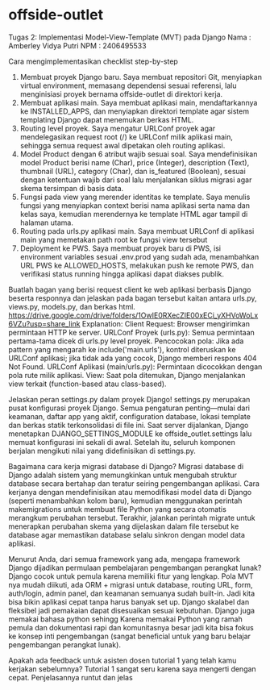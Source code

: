 # offside-outlet
Tugas 2: Implementasi Model-View-Template (MVT) pada Django
Nama    : Amberley Vidya Putri
NPM     : 2406495533

Cara mengimplementasikan checklist step-by-step
1) Membuat proyek Django baru.
Saya membuat repositori Git, menyiapkan virtual environment, memasang dependensi sesuai referensi, lalu menginisiasi proyek bernama offside-outlet di direktori kerja.
2) Membuat aplikasi main.
Saya membuat aplikasi main, mendaftarkannya ke INSTALLED_APPS, dan menyiapkan direktori template agar sistem templating Django dapat menemukan berkas HTML.
3) Routing level proyek.
Saya mengatur URLConf proyek agar mendelegasikan request root (/) ke URLConf milik aplikasi main, sehingga semua request awal dipetakan oleh routing aplikasi.
4) Model Product dengan 6 atribut wajib sesuai soal.
Saya mendefinisikan model Product berisi name (Char), price (Integer), description (Text), thumbnail (URL), category (Char), dan is_featured (Boolean), sesuai dengan ketentuan wajib dari soal lalu menjalankan siklus migrasi agar skema tersimpan di basis data.
5) Fungsi pada view yang merender identitas ke template.
Saya menulis fungsi yang menyiapkan context berisi nama aplikasi serta nama dan kelas saya, kemudian merendernya ke template HTML agar tampil di halaman utama.
6) Routing pada urls.py aplikasi main.
Saya membuat URLConf di aplikasi main yang memetakan path root ke fungsi view tersebut
8) Deployment ke PWS.
Saya membuat proyek baru di PWS, isi environment variables sesuai .env.prod yang sudah ada, menambahkan URL PWS ke ALLOWED_HOSTS, melakukan push ke remote PWS, dan verifikasi status running hingga aplikasi dapat diakses publik.

Buatlah bagan yang berisi request client ke web aplikasi berbasis Django beserta responnya dan jelaskan pada bagan tersebut kaitan antara urls.py, views.py, models.py, dan berkas html.
https://drive.google.com/drive/folders/1OwIE0RXecZIE00xECi_yXHVoWoLx6VZu?usp=share_link
Explanation: 
Client Request: Browser mengirimkan permintaan HTTP ke server.
URLConf Proyek (urls.py): Semua permintaan pertama-tama dicek di urls.py level proyek.
Pencocokan pola: Jika ada pattern yang mengarah ke include('main.urls'), kontrol diteruskan ke URLConf aplikasi; jika tidak ada yang cocok, Django memberi respons 404 Not Found.
URLConf Aplikasi (main/urls.py): Permintaan dicocokkan dengan pola rute milik aplikasi.
View: Saat pola ditemukan, Django menjalankan view terkait (function-based atau class-based).

Jelaskan peran settings.py dalam proyek Django!
settings.py merupakan pusat konfigurasi proyek Django. Semua pengaturan penting—mulai dari keamanan, daftar app yang aktif, configuration database, lokasi template dan berkas statik terkonsolidasi di file ini. Saat server dijalankan, Django menetapkan DJANGO_SETTINGS_MODULE ke offside_outlet.settings lalu memuat konfigurasi ini sekali di awal. Setelah itu, seluruh komponen berjalan mengikuti nilai yang didefinisikan di settings.py.

Bagaimana cara kerja migrasi database di Django?
Migrasi database di Django adalah sistem yang memungkinkan untuk mengubah struktur database secara bertahap dan teratur seiring pengembangan aplikasi. Cara kerjanya dengan mendefinisikan atau memodifikasi model data di Django (seperti menambahkan kolom baru), kemudian menggunakan perintah makemigrations untuk membuat file Python yang secara otomatis merangkum perubahan tersebut. Terakhir, jalankan perintah migrate untuk menerapkan perubahan skema yang dijelaskan dalam file tersebut ke database agar memastikan database selalu sinkron dengan model data aplikasi.

Menurut Anda, dari semua framework yang ada, mengapa framework Django dijadikan permulaan pembelajaran pengembangan perangkat lunak?
Django cocok untuk pemula karena memiliki fitur yang lengkap. Pola MVT nya mudah diikuti, ada ORM + migrasi untuk database, routing URL, form, auth/login, admin panel, dan keamanan semuanya sudah built-in. Jadi kita bisa bikin aplikasi cepat tanpa harus banyak set up. Django skalabel dan fleksibel jadi pemakaian dapat disesuaikan sesuai kebutuhan. Django juga memakai bahasa python sehingg Karena memakai Python yang ramah pemula dan dokumentasi rapi dan komunitasnya besar jadi kita bisa fokus ke konsep inti pengembangan (sangat beneficial untuk yang baru belajar pengembangan perangkat lunak).

Apakah ada feedback untuk asisten dosen tutorial 1 yang telah kamu kerjakan sebelumnya?
Tutorial 1 sangat seru karena saya mengerti dengan cepat. Penjelasannya runtut dan jelas